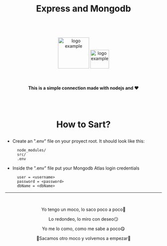 # <p align="center">Express and Mongodb</p>

<br>
<br>

<p align="center">
	<img alt="logo example" width="100" src="https://upload.wikimedia.org/wikipedia/commons/thumb/d/d9/Node.js_logo.svg/885px-Node.js_logo.svg.png">
	<img alt="logo example" width="60" src="https://upload.wikimedia.org/wikipedia/commons/thumb/f/f9/Antu_mongodb.svg/768px-Antu_mongodb.svg.png">
</p>

<br>
<h4 align="center">This is a simple connection made with nodejs and ♥</h4>
<br>
<br>

# <p align="center">How to Sart?</p>

- Create an ".env" file on your proyect root. It should look like this:

	    node_modules/
	    src/
	    .env

- Inside the ".env" file put your Mongodb Atlas login credentials

        user = <username>
        password = <password>
        dbName = <dbName>
---

<br>

<p align="center">Yo tengo un moco, lo saco poco a poco🥵</p>
<p align="center">Lo redondeo, lo miro con deseo😏</p>
<p align="center">Yo me lo como, como me sabe a poco😋</p>
<p align="center">🌟Sacamos otro moco y volvemos a empezar🌟</p>

<br>
